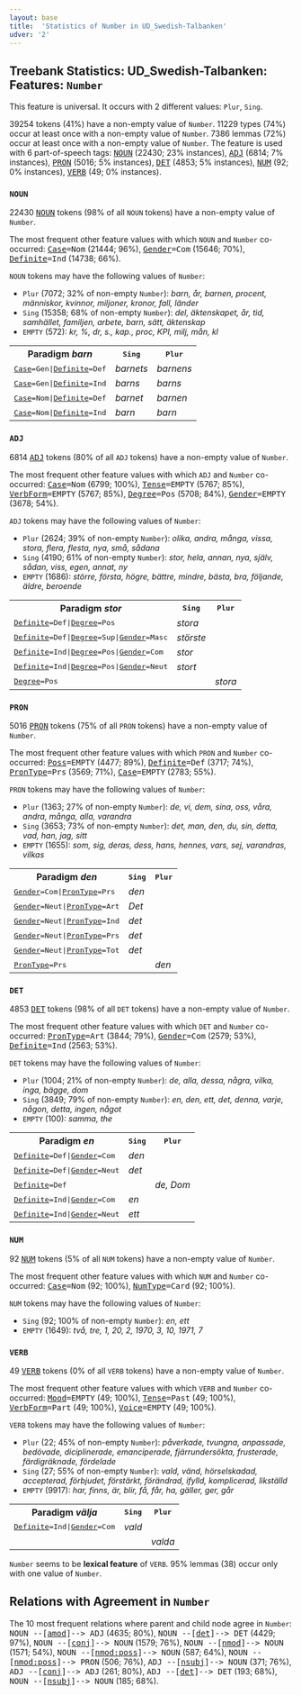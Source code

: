 ```yaml
---
layout: base
title:  'Statistics of Number in UD_Swedish-Talbanken'
udver: '2'
---
```


## Treebank Statistics: UD_Swedish-Talbanken: Features: `Number`

This feature is universal.
It occurs with 2 different values: `Plur`, `Sing`.

39254 tokens (41%) have a non-empty value of `Number`.
11229 types (74%) occur at least once with a non-empty value of `Number`.
7386 lemmas (72%) occur at least once with a non-empty value of `Number`.
The feature is used with 6 part-of-speech tags: <tt><a href="sv_talbanken-pos-NOUN.html">NOUN</a></tt> (22430; 23% instances), <tt><a href="sv_talbanken-pos-ADJ.html">ADJ</a></tt> (6814; 7% instances), <tt><a href="sv_talbanken-pos-PRON.html">PRON</a></tt> (5016; 5% instances), <tt><a href="sv_talbanken-pos-DET.html">DET</a></tt> (4853; 5% instances), <tt><a href="sv_talbanken-pos-NUM.html">NUM</a></tt> (92; 0% instances), <tt><a href="sv_talbanken-pos-VERB.html">VERB</a></tt> (49; 0% instances).

### `NOUN`

22430 <tt><a href="sv_talbanken-pos-NOUN.html">NOUN</a></tt> tokens (98% of all `NOUN` tokens) have a non-empty value of `Number`.

The most frequent other feature values with which `NOUN` and `Number` co-occurred: <tt><a href="sv_talbanken-feat-Case.html">Case</a></tt><tt>=Nom</tt> (21444; 96%), <tt><a href="sv_talbanken-feat-Gender.html">Gender</a></tt><tt>=Com</tt> (15646; 70%), <tt><a href="sv_talbanken-feat-Definite.html">Definite</a></tt><tt>=Ind</tt> (14738; 66%).

`NOUN` tokens may have the following values of `Number`:

* `Plur` (7072; 32% of non-empty `Number`): <em>barn, år, barnen, procent, människor, kvinnor, miljoner, kronor, fall, länder</em>
* `Sing` (15358; 68% of non-empty `Number`): <em>del, äktenskapet, år, tid, samhället, familjen, arbete, barn, sätt, äktenskap</em>
* `EMPTY` (572): <em>kr, %, dr, s., kap., proc, KPI, milj, mån, kl</em>

<table>
  <tr><th>Paradigm <i>barn</i></th><th><tt>Sing</tt></th><th><tt>Plur</tt></th></tr>
  <tr><td><tt><tt><a href="sv_talbanken-feat-Case.html">Case</a></tt><tt>=Gen</tt>|<tt><a href="sv_talbanken-feat-Definite.html">Definite</a></tt><tt>=Def</tt></tt></td><td><em>barnets</em></td><td><em>barnens</em></td></tr>
  <tr><td><tt><tt><a href="sv_talbanken-feat-Case.html">Case</a></tt><tt>=Gen</tt>|<tt><a href="sv_talbanken-feat-Definite.html">Definite</a></tt><tt>=Ind</tt></tt></td><td><em>barns</em></td><td><em>barns</em></td></tr>
  <tr><td><tt><tt><a href="sv_talbanken-feat-Case.html">Case</a></tt><tt>=Nom</tt>|<tt><a href="sv_talbanken-feat-Definite.html">Definite</a></tt><tt>=Def</tt></tt></td><td><em>barnet</em></td><td><em>barnen</em></td></tr>
  <tr><td><tt><tt><a href="sv_talbanken-feat-Case.html">Case</a></tt><tt>=Nom</tt>|<tt><a href="sv_talbanken-feat-Definite.html">Definite</a></tt><tt>=Ind</tt></tt></td><td><em>barn</em></td><td><em>barn</em></td></tr>
</table>

### `ADJ`

6814 <tt><a href="sv_talbanken-pos-ADJ.html">ADJ</a></tt> tokens (80% of all `ADJ` tokens) have a non-empty value of `Number`.

The most frequent other feature values with which `ADJ` and `Number` co-occurred: <tt><a href="sv_talbanken-feat-Case.html">Case</a></tt><tt>=Nom</tt> (6799; 100%), <tt><a href="sv_talbanken-feat-Tense.html">Tense</a></tt><tt>=EMPTY</tt> (5767; 85%), <tt><a href="sv_talbanken-feat-VerbForm.html">VerbForm</a></tt><tt>=EMPTY</tt> (5767; 85%), <tt><a href="sv_talbanken-feat-Degree.html">Degree</a></tt><tt>=Pos</tt> (5708; 84%), <tt><a href="sv_talbanken-feat-Gender.html">Gender</a></tt><tt>=EMPTY</tt> (3678; 54%).

`ADJ` tokens may have the following values of `Number`:

* `Plur` (2624; 39% of non-empty `Number`): <em>olika, andra, många, vissa, stora, flera, flesta, nya, små, sådana</em>
* `Sing` (4190; 61% of non-empty `Number`): <em>stor, hela, annan, nya, själv, sådan, viss, egen, annat, ny</em>
* `EMPTY` (1686): <em>större, första, högre, bättre, mindre, bästa, bra, följande, äldre, beroende</em>

<table>
  <tr><th>Paradigm <i>stor</i></th><th><tt>Sing</tt></th><th><tt>Plur</tt></th></tr>
  <tr><td><tt><tt><a href="sv_talbanken-feat-Definite.html">Definite</a></tt><tt>=Def</tt>|<tt><a href="sv_talbanken-feat-Degree.html">Degree</a></tt><tt>=Pos</tt></tt></td><td><em>stora</em></td><td></td></tr>
  <tr><td><tt><tt><a href="sv_talbanken-feat-Definite.html">Definite</a></tt><tt>=Def</tt>|<tt><a href="sv_talbanken-feat-Degree.html">Degree</a></tt><tt>=Sup</tt>|<tt><a href="sv_talbanken-feat-Gender.html">Gender</a></tt><tt>=Masc</tt></tt></td><td><em>störste</em></td><td></td></tr>
  <tr><td><tt><tt><a href="sv_talbanken-feat-Definite.html">Definite</a></tt><tt>=Ind</tt>|<tt><a href="sv_talbanken-feat-Degree.html">Degree</a></tt><tt>=Pos</tt>|<tt><a href="sv_talbanken-feat-Gender.html">Gender</a></tt><tt>=Com</tt></tt></td><td><em>stor</em></td><td></td></tr>
  <tr><td><tt><tt><a href="sv_talbanken-feat-Definite.html">Definite</a></tt><tt>=Ind</tt>|<tt><a href="sv_talbanken-feat-Degree.html">Degree</a></tt><tt>=Pos</tt>|<tt><a href="sv_talbanken-feat-Gender.html">Gender</a></tt><tt>=Neut</tt></tt></td><td><em>stort</em></td><td></td></tr>
  <tr><td><tt><tt><a href="sv_talbanken-feat-Degree.html">Degree</a></tt><tt>=Pos</tt></tt></td><td></td><td><em>stora</em></td></tr>
</table>

### `PRON`

5016 <tt><a href="sv_talbanken-pos-PRON.html">PRON</a></tt> tokens (75% of all `PRON` tokens) have a non-empty value of `Number`.

The most frequent other feature values with which `PRON` and `Number` co-occurred: <tt><a href="sv_talbanken-feat-Poss.html">Poss</a></tt><tt>=EMPTY</tt> (4477; 89%), <tt><a href="sv_talbanken-feat-Definite.html">Definite</a></tt><tt>=Def</tt> (3717; 74%), <tt><a href="sv_talbanken-feat-PronType.html">PronType</a></tt><tt>=Prs</tt> (3569; 71%), <tt><a href="sv_talbanken-feat-Case.html">Case</a></tt><tt>=EMPTY</tt> (2783; 55%).

`PRON` tokens may have the following values of `Number`:

* `Plur` (1363; 27% of non-empty `Number`): <em>de, vi, dem, sina, oss, våra, andra, många, alla, varandra</em>
* `Sing` (3653; 73% of non-empty `Number`): <em>det, man, den, du, sin, detta, vad, han, jag, sitt</em>
* `EMPTY` (1655): <em>som, sig, deras, dess, hans, hennes, vars, sej, varandras, vilkas</em>

<table>
  <tr><th>Paradigm <i>den</i></th><th><tt>Sing</tt></th><th><tt>Plur</tt></th></tr>
  <tr><td><tt><tt><a href="sv_talbanken-feat-Gender.html">Gender</a></tt><tt>=Com</tt>|<tt><a href="sv_talbanken-feat-PronType.html">PronType</a></tt><tt>=Prs</tt></tt></td><td><em>den</em></td><td></td></tr>
  <tr><td><tt><tt><a href="sv_talbanken-feat-Gender.html">Gender</a></tt><tt>=Neut</tt>|<tt><a href="sv_talbanken-feat-PronType.html">PronType</a></tt><tt>=Art</tt></tt></td><td><em>Det</em></td><td></td></tr>
  <tr><td><tt><tt><a href="sv_talbanken-feat-Gender.html">Gender</a></tt><tt>=Neut</tt>|<tt><a href="sv_talbanken-feat-PronType.html">PronType</a></tt><tt>=Ind</tt></tt></td><td><em>det</em></td><td></td></tr>
  <tr><td><tt><tt><a href="sv_talbanken-feat-Gender.html">Gender</a></tt><tt>=Neut</tt>|<tt><a href="sv_talbanken-feat-PronType.html">PronType</a></tt><tt>=Prs</tt></tt></td><td><em>det</em></td><td></td></tr>
  <tr><td><tt><tt><a href="sv_talbanken-feat-Gender.html">Gender</a></tt><tt>=Neut</tt>|<tt><a href="sv_talbanken-feat-PronType.html">PronType</a></tt><tt>=Tot</tt></tt></td><td><em>det</em></td><td></td></tr>
  <tr><td><tt><tt><a href="sv_talbanken-feat-PronType.html">PronType</a></tt><tt>=Prs</tt></tt></td><td></td><td><em>den</em></td></tr>
</table>

### `DET`

4853 <tt><a href="sv_talbanken-pos-DET.html">DET</a></tt> tokens (98% of all `DET` tokens) have a non-empty value of `Number`.

The most frequent other feature values with which `DET` and `Number` co-occurred: <tt><a href="sv_talbanken-feat-PronType.html">PronType</a></tt><tt>=Art</tt> (3844; 79%), <tt><a href="sv_talbanken-feat-Gender.html">Gender</a></tt><tt>=Com</tt> (2579; 53%), <tt><a href="sv_talbanken-feat-Definite.html">Definite</a></tt><tt>=Ind</tt> (2563; 53%).

`DET` tokens may have the following values of `Number`:

* `Plur` (1004; 21% of non-empty `Number`): <em>de, alla, dessa, några, vilka, inga, bägge, dom</em>
* `Sing` (3849; 79% of non-empty `Number`): <em>en, den, ett, det, denna, varje, någon, detta, ingen, något</em>
* `EMPTY` (100): <em>samma, the</em>

<table>
  <tr><th>Paradigm <i>en</i></th><th><tt>Sing</tt></th><th><tt>Plur</tt></th></tr>
  <tr><td><tt><tt><a href="sv_talbanken-feat-Definite.html">Definite</a></tt><tt>=Def</tt>|<tt><a href="sv_talbanken-feat-Gender.html">Gender</a></tt><tt>=Com</tt></tt></td><td><em>den</em></td><td></td></tr>
  <tr><td><tt><tt><a href="sv_talbanken-feat-Definite.html">Definite</a></tt><tt>=Def</tt>|<tt><a href="sv_talbanken-feat-Gender.html">Gender</a></tt><tt>=Neut</tt></tt></td><td><em>det</em></td><td></td></tr>
  <tr><td><tt><tt><a href="sv_talbanken-feat-Definite.html">Definite</a></tt><tt>=Def</tt></tt></td><td></td><td><em>de, Dom</em></td></tr>
  <tr><td><tt><tt><a href="sv_talbanken-feat-Definite.html">Definite</a></tt><tt>=Ind</tt>|<tt><a href="sv_talbanken-feat-Gender.html">Gender</a></tt><tt>=Com</tt></tt></td><td><em>en</em></td><td></td></tr>
  <tr><td><tt><tt><a href="sv_talbanken-feat-Definite.html">Definite</a></tt><tt>=Ind</tt>|<tt><a href="sv_talbanken-feat-Gender.html">Gender</a></tt><tt>=Neut</tt></tt></td><td><em>ett</em></td><td></td></tr>
</table>

### `NUM`

92 <tt><a href="sv_talbanken-pos-NUM.html">NUM</a></tt> tokens (5% of all `NUM` tokens) have a non-empty value of `Number`.

The most frequent other feature values with which `NUM` and `Number` co-occurred: <tt><a href="sv_talbanken-feat-Case.html">Case</a></tt><tt>=Nom</tt> (92; 100%), <tt><a href="sv_talbanken-feat-NumType.html">NumType</a></tt><tt>=Card</tt> (92; 100%).

`NUM` tokens may have the following values of `Number`:

* `Sing` (92; 100% of non-empty `Number`): <em>en, ett</em>
* `EMPTY` (1649): <em>två, tre, 1, 20, 2, 1970, 3, 10, 1971, 7</em>

### `VERB`

49 <tt><a href="sv_talbanken-pos-VERB.html">VERB</a></tt> tokens (0% of all `VERB` tokens) have a non-empty value of `Number`.

The most frequent other feature values with which `VERB` and `Number` co-occurred: <tt><a href="sv_talbanken-feat-Mood.html">Mood</a></tt><tt>=EMPTY</tt> (49; 100%), <tt><a href="sv_talbanken-feat-Tense.html">Tense</a></tt><tt>=Past</tt> (49; 100%), <tt><a href="sv_talbanken-feat-VerbForm.html">VerbForm</a></tt><tt>=Part</tt> (49; 100%), <tt><a href="sv_talbanken-feat-Voice.html">Voice</a></tt><tt>=EMPTY</tt> (49; 100%).

`VERB` tokens may have the following values of `Number`:

* `Plur` (22; 45% of non-empty `Number`): <em>påverkade, tvungna, anpassade, bedövade, diciplinerade, emanciperade, fjärrundersökta, frusterade, färdigräknade, fördelade</em>
* `Sing` (27; 55% of non-empty `Number`): <em>vald, vänd, hörselskadad, accepterad, förbjudet, förstärkt, förändrad, ifylld, komplicerad, likställd</em>
* `EMPTY` (9917): <em>har, finns, är, blir, få, får, ha, gäller, ger, går</em>

<table>
  <tr><th>Paradigm <i>välja</i></th><th><tt>Sing</tt></th><th><tt>Plur</tt></th></tr>
  <tr><td><tt><tt><a href="sv_talbanken-feat-Definite.html">Definite</a></tt><tt>=Ind</tt>|<tt><a href="sv_talbanken-feat-Gender.html">Gender</a></tt><tt>=Com</tt></tt></td><td><em>vald</em></td><td></td></tr>
  <tr><td><tt></tt></td><td></td><td><em>valda</em></td></tr>
</table>

`Number` seems to be **lexical feature** of `VERB`. 95% lemmas (38) occur only with one value of `Number`.

## Relations with Agreement in `Number`

The 10 most frequent relations where parent and child node agree in `Number`:
<tt>NOUN --[<tt><a href="sv_talbanken-dep-amod.html">amod</a></tt>]--> ADJ</tt> (4635; 80%),
<tt>NOUN --[<tt><a href="sv_talbanken-dep-det.html">det</a></tt>]--> DET</tt> (4429; 97%),
<tt>NOUN --[<tt><a href="sv_talbanken-dep-conj.html">conj</a></tt>]--> NOUN</tt> (1579; 76%),
<tt>NOUN --[<tt><a href="sv_talbanken-dep-nmod.html">nmod</a></tt>]--> NOUN</tt> (1571; 54%),
<tt>NOUN --[<tt><a href="sv_talbanken-dep-nmod-poss.html">nmod:poss</a></tt>]--> NOUN</tt> (587; 64%),
<tt>NOUN --[<tt><a href="sv_talbanken-dep-nmod-poss.html">nmod:poss</a></tt>]--> PRON</tt> (506; 76%),
<tt>ADJ --[<tt><a href="sv_talbanken-dep-nsubj.html">nsubj</a></tt>]--> NOUN</tt> (371; 76%),
<tt>ADJ --[<tt><a href="sv_talbanken-dep-conj.html">conj</a></tt>]--> ADJ</tt> (261; 80%),
<tt>ADJ --[<tt><a href="sv_talbanken-dep-det.html">det</a></tt>]--> DET</tt> (193; 68%),
<tt>NOUN --[<tt><a href="sv_talbanken-dep-nsubj.html">nsubj</a></tt>]--> NOUN</tt> (185; 68%).

